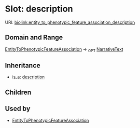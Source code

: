 # Slot: description




URI: [biolink:entity_to_phenotypic_feature_association_description](https://w3id.org/biolink/vocab/entity_to_phenotypic_feature_association_description)
## Domain and Range

[EntityToPhenotypicFeatureAssociation](EntityToPhenotypicFeatureAssociation.md) ->  <sub>OPT</sub> [NarrativeText](NarrativeText.md)
## Inheritance

 *  is_a: [description](description.md)
## Children

## Used by

 * [EntityToPhenotypicFeatureAssociation](EntityToPhenotypicFeatureAssociation.md)
